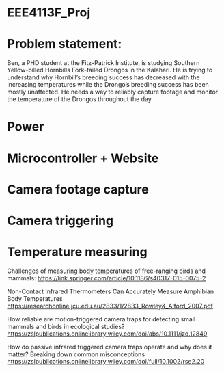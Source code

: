 # EEE4113F_Proj

# Problem statement:
Ben, a PHD student at the Fitz-Patrick Institute, is studying Southern Yellow-billed Hornbills Fork-tailed Drongos in
the Kalahari. He is trying to understand why Hornbill’s breeding success has decreased
with the increasing temperatures while the Drongo’s breeding success has been mostly
unaffected. He needs a way to reliably capture footage and monitor the temperature of the Drongos throughout the day.

# Power

# Microcontroller + Website

# Camera footage capture

# Camera triggering

# Temperature measuring

Challenges of measuring body temperatures of free-ranging birds and mammals: 
https://link.springer.com/article/10.1186/s40317-015-0075-2

Non-Contact Infrared Thermometers Can
Accurately Measure Amphibian Body
Temperatures
https://researchonline.jcu.edu.au/2833/1/2833_Rowley&_Alford_2007.pdf

How reliable are motion-triggered camera traps for detecting small mammals and birds in ecological studies?
https://zslpublications.onlinelibrary.wiley.com/doi/abs/10.1111/jzo.12849

How do passive infrared triggered camera traps operate and why does it matter? Breaking down common misconceptions
https://zslpublications.onlinelibrary.wiley.com/doi/full/10.1002/rse2.20
